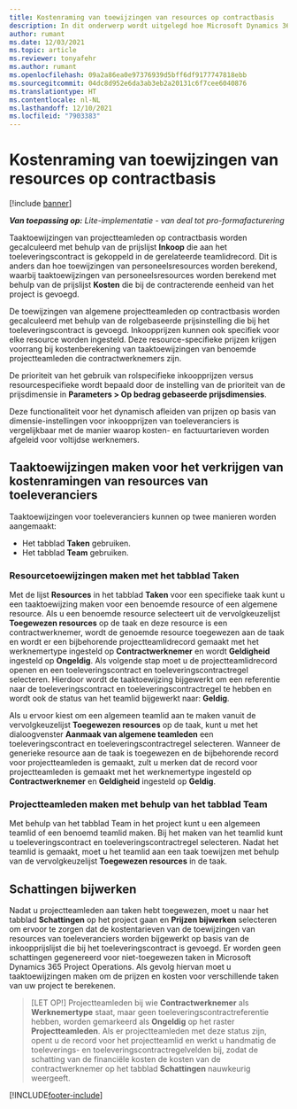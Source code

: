 ```yaml
---
title: Kostenraming van toewijzingen van resources op contractbasis
description: In dit onderwerp wordt uitgelegd hoe Microsoft Dynamics 365 Project Operations kostenraming berekent van toewijzingen van resources op contractbasis.
author: rumant
ms.date: 12/03/2021
ms.topic: article
ms.reviewer: tonyafehr
ms.author: rumant
ms.openlocfilehash: 09a2a86ea0e97376939d5bff6df9177747818ebb
ms.sourcegitcommit: 04dc8d952e6da3ab3eb2a20131c6f7cee6040876
ms.translationtype: HT
ms.contentlocale: nl-NL
ms.lasthandoff: 12/10/2021
ms.locfileid: "7903383"
---
```

# <a name="cost-estimation-of-subcontracted-resource-assignments"></a>Kostenraming van toewijzingen van resources op contractbasis

[!include [banner](../../includes/dataverse-preview.md)]

_**Van toepassing op:** Lite-implementatie - van deal tot pro-formafacturering_

Taaktoewijzingen van projectteamleden op contractbasis worden gecalculeerd met behulp van de prijslijst **Inkoop** die aan het toeleveringscontract is gekoppeld in de gerelateerde teamlidrecord. Dit is anders dan hoe toewijzingen van personeelsresources worden berekend, waarbij taaktoewijzingen van personeelsresources worden berekend met behulp van de prijslijst **Kosten** die bij de contracterende eenheid van het project is gevoegd. 

De toewijzingen van algemene projectteamleden op contractbasis worden gecalculeerd met behulp van de rolgebaseerde prijsinstelling die bij het toeleveringscontract is gevoegd. Inkoopprijzen kunnen ook specifiek voor elke resource worden ingesteld. Deze resource-specifieke prijzen krijgen voorrang bij kostenberekening van taaktoewijzingen van benoemde projectteamleden die contractwerknemers zijn. 

De prioriteit van het gebruik van rolspecifieke inkoopprijzen versus resourcespecifieke wordt bepaald door de instelling van de prioriteit van de prijsdimensie in **Parameters > Op bedrag gebaseerde prijsdimensies**.

Deze functionaliteit voor het dynamisch afleiden van prijzen op basis van dimensie-instellingen voor inkoopprijzen van toeleveranciers is vergelijkbaar met de manier waarop kosten- en factuurtarieven worden afgeleid voor voltijdse werknemers. 

## <a name="creating-task-assignments-for-getting-cost-estimates-of-subcontractor-resources"></a>Taaktoewijzingen maken voor het verkrijgen van kostenramingen van resources van toeleveranciers

Taaktoewijzingen voor toeleveranciers kunnen op twee manieren worden aangemaakt: 
- Het tabblad **Taken** gebruiken.
- Het tabblad **Team** gebruiken.

### <a name="creating-resources-assignments-using-the-tasks-tab"></a>Resourcetoewijzingen maken met het tabblad Taken
Met de lijst **Resources** in het tabblad **Taken** voor een specifieke taak kunt u een taaktoewijzing maken voor een benoemde resource of een algemene resource. Als u een benoemde resource selecteert uit de vervolgkeuzelijst **Toegewezen resources** op de taak en deze resource is een contractwerknemer, wordt de genoemde resource toegewezen aan de taak en wordt er een bijbehorende projectteamlidrecord gemaakt met het werknemertype ingesteld op **Contractwerknemer** en wordt **Geldigheid** ingesteld op **Ongeldig**. Als volgende stap moet u de projectteamlidrecord openen en een toeleveringscontract en toeleveringscontractregel selecteren. Hierdoor wordt de taaktoewijzing bijgewerkt om een referentie naar de toeleveringscontract en toeleveringscontractregel te hebben en wordt ook de status van het teamlid bijgewerkt naar: **Geldig**.

Als u ervoor kiest om een algemeen teamlid aan te maken vanuit de vervolgkeuzelijst **Toegewezen resources** op de taak, kunt u met het dialoogvenster **Aanmaak van algemene teamleden** een toeleveringscontract en toeleveringscontractregel selecteren. Wanneer de generieke resource aan de taak is toegewezen en de bijbehorende record voor projectteamleden is gemaakt, zult u merken dat de record voor projectteamleden is gemaakt met het werknemertype ingesteld op **Contractwerknemer** en **Geldigheid** ingesteld op **Geldig**.

### <a name="creating-project-team-members-using-the-team-tab"></a>Projectteamleden maken met behulp van het tabblad Team
Met behulp van het tabblad Team in het project kunt u een algemeen teamlid of een benoemd teamlid maken. Bij het maken van het teamlid kunt u toeleveringscontract en toeleveringscontractregel selecteren. Nadat het teamlid is gemaakt, moet u het teamlid aan een taak toewijzen met behulp van de vervolgkeuzelijst **Toegewezen resources** in de taak. 

## <a name="updating-estimates"></a>Schattingen bijwerken
Nadat u projectteamleden aan taken hebt toegewezen, moet u naar het tabblad **Schattingen** op het project gaan en **Prijzen bijwerken** selecteren om ervoor te zorgen dat de kostentarieven van de toewijzingen van resources van toeleveranciers worden bijgewerkt op basis van de inkoopprijslijst die bij het toeleveringscontract is gevoegd. Er worden geen schattingen gegenereerd voor niet-toegewezen taken in Microsoft Dynamics 365 Project Operations. Als gevolg hiervan moet u taaktoewijzingen maken om de prijzen en kosten voor verschillende taken van uw project te berekenen. 

> [LET OP!] Projectteamleden bij wie **Contractwerknemer** als **Werknemertype** staat, maar geen toeleveringscontractreferentie hebben, worden gemarkeerd als **Ongeldig** op het raster **Projectteamleden**. Als er projectteamleden met deze status zijn, opent u de record voor het projectteamlid en werkt u handmatig de toeleverings- en toeleveringscontractregelvelden bij, zodat de schatting van de financiële kosten de kosten van de contractwerknemer op het tabblad **Schattingen** nauwkeurig weergeeft. 


[!INCLUDE[footer-include](../../includes/footer-banner.md)]
